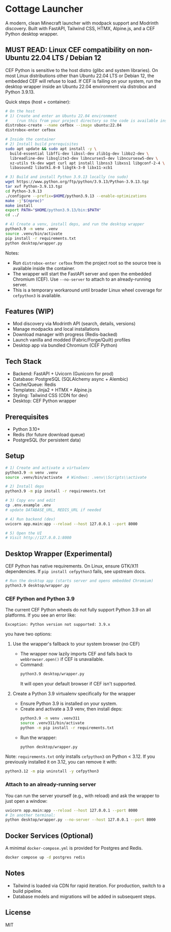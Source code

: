 # Cottage Launcher

A modern, clean Minecraft launcher with modpack support and Modrinth discovery. Built with FastAPI, Tailwind CSS, HTMX, Alpine.js, and a CEF Python desktop wrapper.

## MUST READ: Linux CEF compatibility on non-Ubuntu 22.04 LTS / Debian 12
CEF Python is sensitive to the host distro (glibc and system libraries). On most Linux distributions other than Ubuntu 22.04 LTS or Debian 12, the embedded CEF will refuse to load. If CEF is failing on your system, run the desktop wrapper inside an Ubuntu 22.04 environment via distrobox and Python 3.9.13.

Quick steps (host + container):
```bash
# On the host
# 1) Create and enter an Ubuntu 22.04 environment
#    (run this from your project directory so the code is available inside the container)
distrobox-create --name cefbox --image ubuntu:22.04
distrobox-enter cefbox

# Inside the container
# 2) Install build prerequisites
sudo apt update && sudo apt install -y \
  build-essential libffi-dev libssl-dev zlib1g-dev libbz2-dev \
  libreadline-dev libsqlite3-dev libncurses5-dev libncursesw5-dev \
  xz-utils tk-dev wget curl apt install libnss3 libxss1 libgconf-2-4 \
  libasound2 libatk1.0-0 libgtk-3-0 libx11-xcb1

# 3) Build and install Python 3.9.13 locally (no sudo)
wget https://www.python.org/ftp/python/3.9.13/Python-3.9.13.tgz
tar xvf Python-3.9.13.tgz
cd Python-3.9.13
./configure --prefix=$HOME/python3.9.13 --enable-optimizations
make -j"$(nproc)"
make install
export PATH="$HOME/python3.9.13/bin:$PATH"
cd ../

# 4) Create a venv, install deps, and run the desktop wrapper
python3.9 -m venv .venv
source .venv/bin/activate
pip install -r requirements.txt
python desktop/wrapper.py
```

Notes:
- Run `distrobox-enter cefbox` from the project root so the source tree is available inside the container.
- The wrapper will start the FastAPI server and open the embedded Chromium (CEF). Use `--no-server` to attach to an already-running server.
- This is a temporary workaround until broader Linux wheel coverage for `cefpython3` is available.

## Features (WIP)
- Mod discovery via Modrinth API (search, details, versions)
- Manage modpacks and local installations
- Download manager with progress (Redis-backed)
- Launch vanilla and modded (Fabric/Forge/Quilt) profiles
- Desktop app via bundled Chromium (CEF Python)

## Tech Stack
- Backend: FastAPI + Uvicorn (Gunicorn for prod)
- Database: PostgreSQL (SQLAlchemy async + Alembic)
- Cache/Queue: Redis
- Templates: Jinja2 + HTMX + Alpine.js
- Styling: Tailwind CSS (CDN for dev)
- Desktop: CEF Python wrapper

## Prerequisites
- Python 3.10+
- Redis (for future download queue)
- PostgreSQL (for persistent data)

## Setup
```bash
# 1) Create and activate a virtualenv
python3.9 -m venv .venv
source .venv/bin/activate  # Windows: .venv\\Scripts\\activate

# 2) Install deps
python3.9 -m pip install -r requirements.txt

# 3) Copy env and edit
cp .env.example .env
# update DATABASE_URL, REDIS_URL if needed

# 4) Run backend (dev)
uvicorn app.main:app --reload --host 127.0.0.1 --port 8000

# 5) Open the UI
# Visit http://127.0.0.1:8000
```

## Desktop Wrapper (Experimental)
CEF Python has native requirements. On Linux, ensure GTK/X11 dependencies. If `pip install cefpython3` fails, see upstream docs.

```bash
# Run the desktop app (starts server and opens embedded Chromium)
python3.9 desktop/wrapper.py
```

### CEF Python and Python 3.9
The current CEF Python wheels do not fully support Python 3.9 on all platforms. If you see an error like:
```
Exception: Python version not supported: 3.9.x
```
you have two options:

1) Use the wrapper's fallback to your system browser (no CEF)
   - The wrapper now lazily imports CEF and falls back to `webbrowser.open()` if CEF is unavailable.
   - Command:
     ```bash
     python3.9 desktop/wrapper.py
     ```
     It will open your default browser if CEF isn't supported.

2) Create a Python 3.9 virtualenv specifically for the wrapper
   - Ensure Python 3.9 is installed on your system.
   - Create and activate a 3.9 venv, then install deps:
     ```bash
     python3.9 -m venv .venv311
     source .venv311/bin/activate
     python -m pip install -r requirements.txt
     ```
   - Run the wrapper:
     ```bash
     python desktop/wrapper.py
     ```

Note: `requirements.txt` only installs `cefpython3` on Python < 3.12. If you previously installed it on 3.12, you can remove it with:
```bash
python3.12 -m pip uninstall -y cefpython3
```

### Attach to an already-running server
You can run the server yourself (e.g., with reload) and ask the wrapper to just open a window:
```bash
uvicorn app.main:app --reload --host 127.0.0.1 --port 8000
# In another terminal:
python desktop/wrapper.py --no-server --host 127.0.0.1 --port 8000
```

## Docker Services (Optional)
A minimal `docker-compose.yml` is provided for Postgres and Redis.
```bash
docker compose up -d postgres redis
```

## Notes
- Tailwind is loaded via CDN for rapid iteration. For production, switch to a build pipeline.
- Database models and migrations will be added in subsequent steps.

## License
MIT
